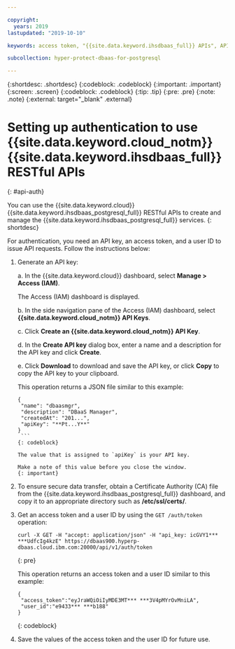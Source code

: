 ```yaml
---

copyright:
  years: 2019
lastupdated: "2019-10-10"

keywords: access token, "{{site.data.keyword.ihsdbaas_full}} APIs", API key

subcollection: hyper-protect-dbaas-for-postgresql

---
```


{:shortdesc: .shortdesc}
{:codeblock: .codeblock}
{:important: .important}
{:screen: .screen}
{:codeblock: .codeblock}
{:tip: .tip}
{:pre: .pre}
{:note: .note}
{:external: target="_blank" .external}

# Setting up authentication to use {{site.data.keyword.cloud_notm}} {{site.data.keyword.ihsdbaas_full}} RESTful APIs
{: #api-auth}

You can use the {{site.data.keyword.cloud}} {{site.data.keyword.ihsdbaas_postgresql_full}} RESTful APIs to create and manage the {{site.data.keyword.ihsdbaas_postgresql_full}} services.
{: shortdesc}

For authentication, you need an API key, an access token, and a user ID to issue API requests. Follow the instructions below:

1. Generate an API key:

   a. In the {{site.data.keyword.cloud}} dashboard, select **Manage > Access (IAM)**.

      The Access (IAM) dashboard is displayed.

   b. In the side navigation pane of the Access (IAM) dashboard, select **{{site.data.keyword.cloud_notm}} API Keys**.

   c. Click **Create an {{site.data.keyword.cloud_notm}} API Key**.

   d. In the **Create API key** dialog box, enter a name and a description for the API key and click **Create**.

   e. Click **Download** to download and save the API key, or click **Copy** to copy the API key to your clipboard.

      This operation returns a JSON file similar to this example:

      ```
      {
       "name": "dbaasmgr",
       "description": "DBaaS Manager",
       "createdAt": "201...",
       "apiKey": "**Pt...Y**"
      }
       ```
      {: codeblock}

      The value that is assigned to `apiKey` is your API key. 

      Make a note of this value before you close the window.
      {: important}

2. To ensure secure data transfer, obtain a Certificate Authority (CA) file from the {{site.data.keyword.ihsdbaas_postgresql_full}} dashboard, and copy it to an appropriate directory such as **/etc/ssl/certs/**.

3. Get an access token and a user ID by using the `GET /auth/token` operation:

    ```curl
    curl -X GET -H "accept: application/json" -H "api_key: icGVY1*** ***UdfcIg4kzE" https://dbaas900.hyperp-dbaas.cloud.ibm.com:20000/api/v1/auth/token
    ```
    {: pre}

    This operation returns an access token and a user ID similar to this example:

    ```
    {
     "access_token":"eyJraWQiOiIyMDE3MT*** ***3V4pMYrOvMniLA",
     "user_id":"e9433*** ***b188"
    }
    ```
    {: codeblock}

4. Save the values of the access token and the user ID for future use.
